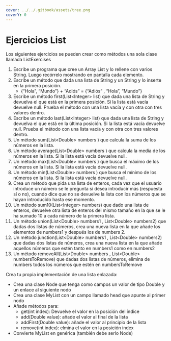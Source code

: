 ```yaml
---
cover: ../../.gitbook/assets/tree.png
coverY: 0
---
```


# Ejercicios List

Los siguientes ejercicios se pueden crear como métodos una sola clase llamada ListExercises

1. Escribe un programa que cree un Array List y lo rellene con varios String. Luego recórrelo mostrando en pantalla cada elemento.
2. Escribe un método que dada una lista de String y un String y lo inserte en la primera posición.
   * {“Hola”, “Mundo”} + “Adiós” = {“Adiós” , “Hola”, “Mundo”}
3. Escribe un método first(List\<Integer> list) que dada una lista de String y devuelva el que está en la primera posición. Si la lista está vacía devuelve null. Prueba el método con una lista vacía y con otra con tres valores dentro.
4. Escribe un método last(List\<Integer> list)  que dada una lista de String y devuelva el que está en la última posición. Si la lista está vacía devuelve null. Prueba el método con una lista vacía y con otra con tres valores dentro.
5. Un método sum(List\<Double> numbers ) que calcula la suma de los números en la lista.
6. Un método average(List\<Double> numbers ) que calcula la media de los números en la lista. Si la lista está vacía devuelve null.
7. Un método max(List\<Double> numbers ) que busca el máximo de los números en la lista. Si la lista está vacía devuelve null.
8. Un método min(List\<Double> numbers ) que busca el mínimo de los números en la lista. Si la lista está vacía devuelve null.
9. Crea un método que pida una lista de enteros, cada vez que el usuario introduce un número se le pregunta si desea introducir más (respuesta sí o no), cuando dice que no se devuelve la lista con los números que se hayan introducido hasta ese momento.
10. Un método sum10(List\<Integer> numbers) que dado una lista de enteros, devuelve otra lista de enteros del mismo tamaño en la que se le ha sumado 10 a cada número de la primera lista.
11. Un método union(List\<Double> numbers1 , List\<Double> numbers2) que dadas dos listas de números, crea una nueva lista en la que añade los elementos de numbers1 y después los de numbers 2.
12. Un método junction(List\<Double> numbers1 , List\<Double> numbers2) que dadas dos listas de números, crea una nueva lista en la que añade aquellos números que estén tanto en numbers1 como en numbers2
13. Un método removeAll(List\<Double> numbers , List\<Double> numbersToRemove) que dadas dos listas de números, elimina de numbers todos los números que estén en numbersToRemove

Crea tu propia implementación de una lista enlazada:

* Crea una clase Node que tenga como campos un valor de tipo Double y un enlace al siguiente nodo
* Crea una clase MyList con un campo llamado head que apunte al primer nodo
* Añade métodos para:
  * get(int index): Devuelve el valor en la posición del índice
  * add(Double value): añade el valor al final de la lista
  * addFirst(Double value): añade el valor al principio de la lista
  * remove(int index): elmina el valor en la posición index
* Convierte MyList en genérica (también debe serlo Node)
